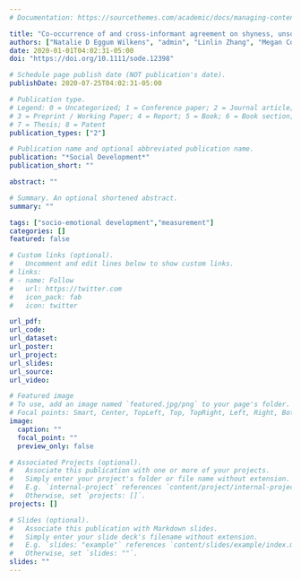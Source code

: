 ```yaml
---
# Documentation: https://sourcethemes.com/academic/docs/managing-content/

title: "Co-occurrence of and cross-informant agreement on shyness, unsociability, and social avoidance during early adolescence"
authors: ["Natalie D Eggum Wilkens", "admin", "Linlin Zhang", "Megan Costa"]
date: 2020-01-01T04:02:31-05:00
doi: "https://doi.org/10.1111/sode.12398"

# Schedule page publish date (NOT publication's date).
publishDate: 2020-07-25T04:02:31-05:00

# Publication type.
# Legend: 0 = Uncategorized; 1 = Conference paper; 2 = Journal article;
# 3 = Preprint / Working Paper; 4 = Report; 5 = Book; 6 = Book section;
# 7 = Thesis; 8 = Patent
publication_types: ["2"]

# Publication name and optional abbreviated publication name.
publication: "*Social Development*"
publication_short: ""

abstract: ""

# Summary. An optional shortened abstract.
summary: ""

tags: ["socio-emotional development","measurement"]
categories: []
featured: false

# Custom links (optional).
#   Uncomment and edit lines below to show custom links.
# links:
# - name: Follow
#   url: https://twitter.com
#   icon_pack: fab
#   icon: twitter

url_pdf:
url_code:
url_dataset:
url_poster:
url_project:
url_slides:
url_source:
url_video:

# Featured image
# To use, add an image named `featured.jpg/png` to your page's folder. 
# Focal points: Smart, Center, TopLeft, Top, TopRight, Left, Right, BottomLeft, Bottom, BottomRight.
image:
  caption: ""
  focal_point: ""
  preview_only: false

# Associated Projects (optional).
#   Associate this publication with one or more of your projects.
#   Simply enter your project's folder or file name without extension.
#   E.g. `internal-project` references `content/project/internal-project/index.md`.
#   Otherwise, set `projects: []`.
projects: []

# Slides (optional).
#   Associate this publication with Markdown slides.
#   Simply enter your slide deck's filename without extension.
#   E.g. `slides: "example"` references `content/slides/example/index.md`.
#   Otherwise, set `slides: ""`.
slides: ""
---
```

